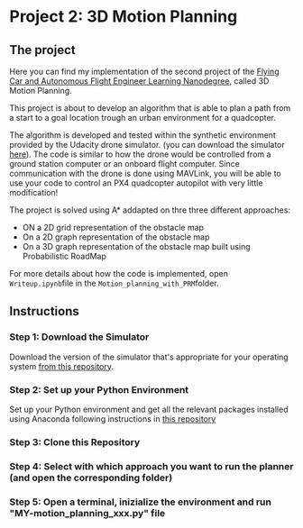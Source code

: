 # Project 2: 3D Motion Planning

## The project

Here you can find my implementation of the second project of the [Flying Car and Autonomous Flight Engineer Learning Nanodegree](https://www.udacity.com/course/flying-car-nanodegree--nd787), called 3D Motion Planning.

This project is about to develop an algorithm that is able to plan a path from a start to a goal location trough an urban environment for a quadcopter.

The algorithm is developed and tested within the synthetic environment provided by the Udacity drone simulator. (you can download the simulator [here](https://github.com/udacity/FCND-Simulator-Releases/releases)). The code is similar to how the drone would be controlled from a ground station computer or an onboard flight computer. Since communication with the drone is done using MAVLink, you will be able to use your code to control an PX4 quadcopter autopilot with very little modification!

The project is solved using A* addapted on thre three different approaches:
+ ON a 2D grid representation of the obstacle map
+ On a 2D graph representation of the obstacle map
+ On a 3D graph representation of the obstacle map built using Probabilistic RoadMap

For more details about how the code is implemented, open `Writeup.ipynb`file in the `Motion_planning_with_PRM`folder.



## Instructions

### Step 1: Download the Simulator
Download the version of the simulator that's appropriate for your operating system [from this repository](https://github.com/udacity/FCND-Simulator-Releases/releases).

### Step 2: Set up your Python Environment
Set up your Python environment and get all the relevant packages installed using Anaconda following instructions in [this repository](https://github.com/udacity/FCND-Term1-Starter-Kit)

### Step 3: Clone this Repository

### Step 4: Select with which approach you want to run the planner (and open the corresponding folder)

### Step 5: Open a terminal, inizialize the environment and run "MY-motion_planning_xxx.py" file
